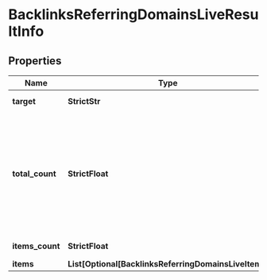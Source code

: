 # BacklinksReferringDomainsLiveResultInfo


## Properties

| Name | Type | Description | Notes |
|------------ | ------------- | ------------- | -------------|
**target** | **StrictStr** | target in a POST array |[optional]|
**total_count** | **StrictFloat** | total number of relevant items in the database<br>total number of main domains referring to your target;<br>example.com and blog.example.com are counted as one referring domain |[optional]|
**items_count** | **StrictFloat** | number of items in the items array |[optional]|
**items** | **List[Optional[BacklinksReferringDomainsLiveItem]]** | items array |[optional]|
